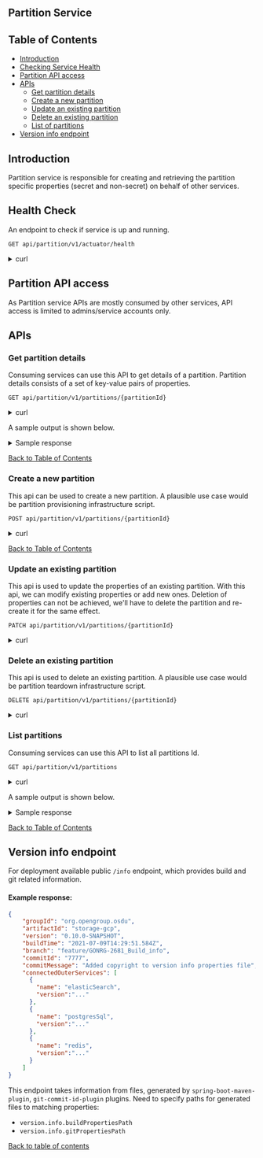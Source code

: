 ## Partition Service

## Table of Contents <a name="TOC"></a>
* [Introduction](#introduction)
* [Checking Service Health](#checking-service-health)
* [Partition API access](#partition-api-access)
* [APIs](#apis)
    * [Get partition details](#get-partition)
    * [Create a new partition](#create-partition)
    * [Update an existing partition](#update-partition)
    * [Delete an existing partition](#delete-partition)
    * [List of partitions](#list-partition)
* [Version info endpoint](#version-info-endpoint)

## Introduction <a name="introduction"></a>
Partition service is responsible for creating and retrieving the partition specific properties (secret and non-secret) on behalf of other services.

## Health Check <a name="checking-service-health"></a>
An endpoint to check if service is up and running.
```
GET api/partition/v1/actuator/health
```
<details><summary>curl</summary>

```
curl --request GET \
  --url 'https://<base_url>/api/partition/v1/actuator/health'
```
</details>

## Partition API access <a name="partition-api-access"></a>
As Partition service APIs are mostly consumed by other services, API access is limited to admins/service accounts only.

## APIs <a name="apis"></a>
### Get partition details<a name="get-partition"></a>
Consuming services can use this API to get details of a partition. Partition details consists of a set of key-value pairs of properties.
```
GET api/partition/v1/partitions/{partitionId}
```
<details><summary>curl</summary>

```
curl --request GET \
  --url 'https://<base_url>/api/partition/v1/partitions/common' \
  --header 'Authorization: Bearer <JWT>' \
  --header 'Content-Type: application/json'
```
</details>

A sample output is shown below.
<details><summary>Sample response</summary>

```
{
    "compliance-ruleset": {
        "sensitive": false,
        "value": "shared"
    },
    "elastic-endpoint": {
        "sensitive": true,
        "value": "common-elastic-endpoint"
    },
    "elastic-username": {
        "sensitive": true,
        "value": "common-elastic-username"
    },
    "elastic-password": {
        "sensitive": true,
        "value": "common-elastic-password"
    },
    "cosmos-connection": {
        "sensitive": true,
        "value": "common-cosmos-connection"
    },
    "cosmos-endpoint": {
        "sensitive": true,
        "value": "common-cosmos-endpoint"
    },
    "id": {
        "sensitive": false,
        "value": "common"
    }
}
```

</details>

[Back to Table of Contents](#TOC)

### Create a new partition<a name="create-partition"></a>
This api can be used to create a new partition. A plausible use case would be partition provisioning infrastructure script.
```
POST api/partition/v1/partitions/{partitionId}
```
<details><summary>curl</summary>

```
curl --request POST \
  --url 'https://<base_url>/api/partition/v1/partitions/mypartition' \
  --header 'Authorization: Bearer <JWT>' \
  --header 'Content-Type: application/json' \
  --data-raw '{
      "properties": {
          "compliance-ruleset": {
              "value": "shared"
          },
          "elastic-endpoint": {
              "sensitive": true,
              "value": "elastic-endpoint"
          },
          "elastic-username": {
              "sensitive": true,
              "value": "elastic-username"
          },
          "elastic-password": {
              "sensitive": true,
              "value": "elastic-password"
          },
          "cosmos-connection": {
              "sensitive": true,
              "value": "cosmos-connection"
          },
          "cosmos-endpoint": {
              "sensitive": true,
              "value": "cosmos-endpoint"
          }
      }
  }'
```
</details>

[Back to Table of Contents](#TOC)

### Update an existing partition<a name="update-partition"></a>
This api is used to update the properties of an existing partition. With this api, we can modify existing properties or add new ones. Deletion of properties can not be achieved, we'll have to delete the partition and re-create it for the same effect.
```
PATCH api/partition/v1/partitions/{partitionId}
```
<details><summary>curl</summary>

```
curl --request PATCH \
  --url 'https://<base_url>/api/partition/v1/partitions/mypartition' \
  --header 'Authorization: Bearer <JWT>' \
  --header 'Content-Type: application/json' \
  --data-raw '{
      "properties": {
          "compliance-ruleset": {
              "value": "shared-update-value"
          },
          "new-key": {
              "sensitive": true,
              "value": "new-value"
          }
      }
  }'
```
</details>

### Delete an existing partition<a name="delete-partition"></a>
This api is used to delete an existing partition. A plausible use case would be partition teardown infrastructure script.
```
DELETE api/partition/v1/partitions/{partitionId}
```
<details><summary>curl</summary>

```
curl --request DELETE \
  --url 'https://<base_url>/api/partition/v1/partitions/mypartition' \
  --header 'Authorization: Bearer <JWT>' \
  --header 'Content-Type: application/json'
```
</details>


### List partitions <a name="list-partition"></a>
Consuming services can use this API to list all partitions Id.  
```
GET api/partition/v1/partitions
```
<details><summary>curl</summary>

```
curl --request GET \
  --url 'https://<base_url>/api/partition/v1/partitions' \
  --header 'Authorization: Bearer <JWT>' \
  --header 'Content-Type: application/json'
```
</details>

A sample output is shown below.
<details><summary>Sample response</summary>

```
[
    "default-dev",
    "opendes"
]
```

</details>

[Back to Table of Contents](#TOC)

## Version info endpoint
For deployment available public `/info` endpoint, which provides build and git related information.
#### Example response:
```json
{
    "groupId": "org.opengroup.osdu",
    "artifactId": "storage-gcp",
    "version": "0.10.0-SNAPSHOT",
    "buildTime": "2021-07-09T14:29:51.584Z",
    "branch": "feature/GONRG-2681_Build_info",
    "commitId": "7777",
    "commitMessage": "Added copyright to version info properties file",
    "connectedOuterServices": [
      {
        "name": "elasticSearch",
        "version":"..."
      },
      {
        "name": "postgresSql",
        "version":"..."
      },
      {
        "name": "redis",
        "version":"..."
      }
    ]
}
```
This endpoint takes information from files, generated by `spring-boot-maven-plugin`,
`git-commit-id-plugin` plugins. Need to specify paths for generated files to matching
properties:
- `version.info.buildPropertiesPath`
- `version.info.gitPropertiesPath`

[Back to table of contents](#TOC)
